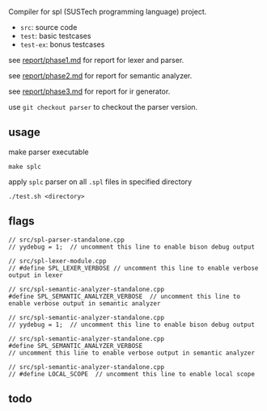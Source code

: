 Compiler for spl (SUSTech programming language) project.

- `src`: source code
- `test`: basic testcases
- `test-ex`: bonus testcases

see [report/phase1.md](report/phase1.md) for report for lexer and parser.

see [report/phase2.md](report/phase2.md) for report for semantic analyzer.

see [report/phase3.md](report/phase3.md) for report for ir generator.

use `git checkout parser` to checkout the parser version.

## usage

make parser executable

```
make splc
```

apply `splc` parser on all `.spl` files in specified directory

```
./test.sh <directory>
```

## flags

```
// src/spl-parser-standalone.cpp
// yydebug = 1;  // uncomment this line to enable bison debug output
```

```
// src/spl-lexer-module.cpp
// #define SPL_LEXER_VERBOSE // uncomment this line to enable verbose output in lexer
```

```
// src/spl-semantic-analyzer-standalone.cpp
#define SPL_SEMANTIC_ANALYZER_VERBOSE  // uncomment this line to enable verbose output in semantic analyzer
```

```
// src/spl-semantic-analyzer-standalone.cpp
// yydebug = 1;  // uncomment this line to enable bison debug output
```

```
// src/spl-semantic-analyzer-standalone.cpp
#define SPL_SEMANTIC_ANALYZER_VERBOSE
// uncomment this line to enable verbose output in semantic analyzer
```

```
// src/spl-semantic-analyzer-standalone.cpp
// #define LOCAL_SCOPE  // uncomment this line to enable local scope
```

## todo
